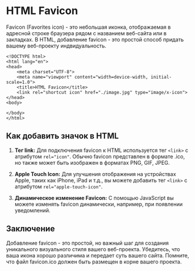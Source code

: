 # HTML Favicon

Favicon (Favorites icon) - это небольшая иконка, отображаемая в адресной строке браузера рядом с названием веб-сайта или в закладках. В HTML, добавление favicon - это простой способ придать вашему веб-проекту индвидуальность.

```
<!DOCTYPE html>
<html lang="en">
<head>
    <meta charset="UTF-8">
    <meta name="viewport" content="width=device-width, initial-scale=1.0">
    <title>HTML Favicon</title>
    <link rel="shortcut icon" href="./image.jpg" type="image/x-icon">
</head>
<body>
    
</body>
</html>
```

## Как добавить значок в HTML

1. **Тег link:** Для подключения favicon к HTML используется тег ``<link>`` с атрибутом ``rel="icon"``. Обычно favicon представлен в формате .ico, но также может быть изображен в форматах PNG, GIF, JPEG.

2. **Apple Touch Icon:** Для улучшения отображения на устройствах Apple, таких как iPhone, iPad и т.д., вы можете добавить тег ``<link>`` с атрибутом ``rel="apple-touch-icon"``.

3. **Динамическое изменение Favicon:** С помощью JavaScript вы можете изменять favicon динамически, например, при появлении уведомлений.

## Заключение

Добавление favicon - это простой, но важный шаг для создания уникального визуального стиля вашего веб-проекта. Убедитесь, что ваша икона хорошо различима и передает суть вашего сайта. Помните, что файл favicon.ico должен быть размещен в корне вашего проекта.